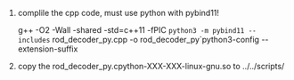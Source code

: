 
1. complile the cpp code, must use python with pybind11!

    g++ -O2 -Wall -shared -std=c++11 -fPIC `python3 -m pybind11 --includes` rod_decoder_py.cpp -o rod_decoder_py`python3-config --extension-suffix

2. copy the rod_decoder_py.cpython-XXX-XXX-linux-gnu.so to  ../../scripts/

